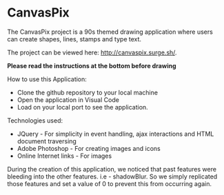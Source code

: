 # CanvasPix

The CanvasPix project is a 90s themed drawing application where users can create shapes, lines, stamps and type text.

The project can be viewed here: http://canvaspix.surge.sh/.

**Please read the instructions at the bottom before drawing**

How to use this Application:

- Clone the github repository to your local machine
- Open the application in Visual Code
- Load on your local port to see the application.


Technologies used:

- JQuery - For simplicity in event handling, ajax interactions and HTML document traversing
- Adobe Photoshop - For creating images and icons
- Online Internet links - For images


During the creation of this application, we noticed that past features were bleeding into the other features. i.e - shadowBlur. So we simply replicated those features and set a value of 0 to prevent this from occurring again.
